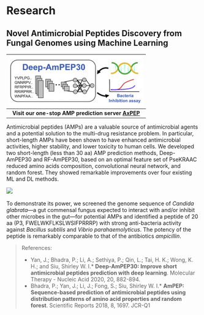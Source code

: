 # Research

## Novel Antimicrobial Peptides Discovery from Fungal Genomes using Machine Learning  

|<img src="images/axpep.jpg" width="350">|
| :-: |
|**Visit our one-stop AMP prediction server [AxPEP](https://app.cbbio.online/ampep/home)**|

Antimicrobial peptides (AMPs) are a valuable source of antimicrobial agents and a potential solution to the multi-drug resistance problem. In particular, short-length AMPs have been shown to have enhanced antimicrobial activities, higher stability, and lower toxicity to human cells. We developed two short-length (less than 30 aa) AMP prediction methods, Deep-AmPEP30 and RF-AmPEP30, based on an optimal feature set of PseKRAAC reduced amino acids composition, convolutional neural network, and random forest. They showed remarkable improvements over four existing ML and DL methods. 

<img src="https://user-images.githubusercontent.com/5370511/127578327-8c7e57b1-4e62-4409-bed9-073a141c4c76.png" width="600">

<!--- On a balanced benchmark dataset of 188 samples, Deep-AmPEP30 yields an improved performance of 77% in accuracy, 85% in the area under the receiver operating characteristic curve (AUC-ROC), and 85% in area under the precision-recall curve (AUC-PR) over existing machine learning-based methods. 
![image](https://user-images.githubusercontent.com/5370511/127578327-8c7e57b1-4e62-4409-bed9-073a141c4c76.png)
--->

To demonstrate its power, we screened the genome sequence of *Candida glabrata*—a gut commensal fungus expected to interact with and/or inhibit other microbes in the gut—for potential AMPs and identified a peptide of 20 aa (P3, FWELWKFLKSLWSIFPRRRP) with strong anti-bacteria activity against 
*Bacillus subtilis* and *Vibrio parahaemolyticus*. The potency of the peptide is remarkably comparable to that of the antibiotics *ampicillin*. 

<!---
Deep-AmPEP30 is a promising prediction tool to identify short-length AMPs from genomic sequences for drug discovery. This method, together with our previous AMP predictor for longer-length peptides (AmPEP), are available at the **one-stop server [AxPEP](https://app.cbbio.online/ampep/home)** for both individual sequence prediction and genome screening for AMPs. 
--->

> References:
>   - Yan, J.; Bhadra, P.; Li, A.; Sethiya, P.; Qin, L.; Tai, H. K.; Wong, K. H.; and Siu, Shirley W. I.* **Deep-AmPEP30: Improve short antimicrobial peptides prediction with deep learning**. Molecular Therapy - Nucleic Acid 2020, 20, 882-894.
>   - Bhadra, P.; Yan, J.; Li, J.; Fong, S.; Siu, Shirley W. I.* **AmPEP: Sequence-based prediction of antimicrobial peptides using distribution patterns of amino acid properties and random forest**. Scientific Reports 2018, 8, 1697. JCR-Q1


